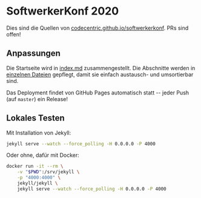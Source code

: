 # SoftwerkerKonf 2020

Dies sind die Quellen von
    [codecentric.github.io/softwerkerkonf](https://codecentric.github.io/softwerkerkonf/).
PRs sind offen!

## Anpassungen

Die Startseite wird in
    [index.md](index.md)
zusammengestellt.
Die Abschnitte werden in 
    [einzelnen Dateien](_parts)
gepflegt,
damit sie einfach austausch- und umsortierbar sind.

Das Deployment findet von GitHub Pages automatisch statt --
jeder Push (auf `master`) ein Release!

## Lokales Testen

Mit Installation von Jekyll:

```bash
jekyll serve --watch --force_polling -H 0.0.0.0 -P 4000
```

Oder ohne, dafür mit Docker:

```bash
docker run -it --rm \
    -v "$PWD":/srv/jekyll \
    -p "4000:4000" \
    jekyll/jekyll \
    jekyll serve --watch --force_polling -H 0.0.0.0 -P 4000
```
